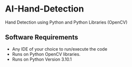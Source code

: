 # AI-Hand-Detection
Hand Detection using Python and Python Libraries (OpenCV)

## Software Requirements

- Any IDE of your choice to run/execute the code
- Runs on Python OpenCV libraries.
- Runs on Python Version 3.10.1
